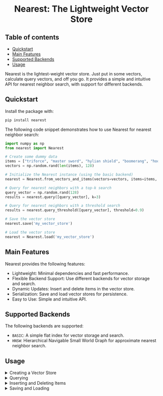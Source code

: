<div align="center">

# Nearest: The Lightweight Vector Store

</div>

## Table of contents

- [Quickstart](#quickstart)
- [Main Features](#main-features)
- [Supported Backends](#supported-backends)
- [Usage](#usage)

Nearest is the lightest-weight vector store. Just put in some vectors, calculate query vectors, and off you go. It provides a simple and intuitive API for nearest neighbor search, with support for different backends.

## Quickstart

Install the package with:
```bash
pip install nearest
```

The following code snippet demonstrates how to use Nearest for nearest neighbor search:
```python
import numpy as np
from nearest import Nearest

# Create some dummy data
items = ["triforce", "master sword", "hylian shield", "boomerang", "hookshot"]
vectors = np.random.rand(len(items), 128)

# Initialize the Nearest instance (using the basic backend)
nearest = Nearest.from_vectors_and_items(vectors=vectors, items=items, backend_type=Backend.BASIC)

# Query for nearest neighbors with a top-k search
query_vector = np.random.rand(128)
results = nearest.query([query_vector], k=3)

# Query for nearest neighbors with a threshold search
results = nearest.query_threshold([query_vector], threshold=0.9)

# Save the vector store
nearest.save('my_vector_store')

# Load the vector store
nearest = Nearest.load('my_vector_store')
```

## Main Features
Nearest provides the following features:
- Lightweight: Minimal dependencies and fast performance.
- Flexible Backend Support: Use different backends for vector storage and search.
- Dynamic Updates: Insert and delete items in the vector store.
- Serialization: Save and load vector stores for persistence.
- Easy to Use: Simple and intuitive API.

## Supported Backends
The following backends are supported:
- `BASIC`: A simple flat index for vector storage and search.
- `HNSW`: Hierarchical Navigable Small World Graph for approximate nearest neighbor search.

## Usage

<details>
<summary>  Creating a Vector Store
 </summary>
<br>

You can create a Nearest instance by providing items and their corresponding vectors:


```python
from nearest import Nearest
import numpy as np

items = ["triforce", "master sword", "hylian shield", "boomerang", "hookshot"]
vectors = np.random.rand(len(items), 128)

nearest = Nearest.from_vectors_and_items(vectors=vectors, items=items)
```

</details>

<details>
<summary>  Querying
 </summary>
<br>

Find the k nearest neighbors for a given vector:

```python
query_vector = np.random.rand(128)
results = nearest.query([query_vector], k=3)
```

Find all neighbors within a given threshold:

```python
query_vector = np.random.rand(128)
results = nearest.query_threshold([query_vector], threshold=0.9)
```
</details>

<details>

<summary>  Inserting and Deleting Items
 </summary>
<br>

Insert new items:

```python
new_items = ["ocarina", "bow"]
new_vectors = np.random.rand(2, 128)
nearest.insert(new_items, new_vectors)
```

Delete items:

```python
nearest.delete(["hookshot"])
```
</details>

<details>
<summary>  Saving and Loading
 </summary>
<br>

Save the vector store:

```python
nearest.save('my_vector_store')
```

Load the vector store:

```python
nearest = Nearest.load('my_vector_store')
```
</details>
